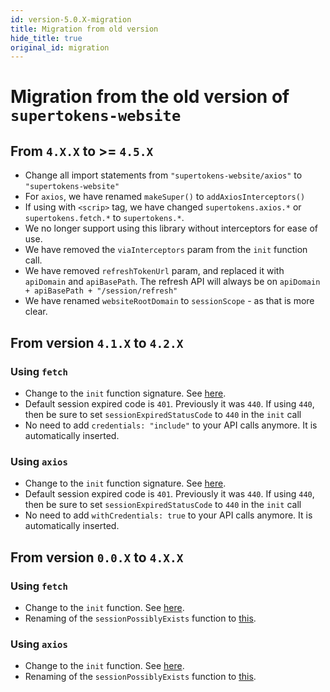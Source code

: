 ```yaml
---
id: version-5.0.X-migration
title: Migration from old version
hide_title: true
original_id: migration
---
```


# Migration from the old version of ```supertokens-website```

## From `4.X.X` to >= `4.5.X`
- Change all import statements from `"supertokens-website/axios"` to `"supertokens-website"`
- For `axios`, we have renamed `makeSuper()` to `addAxiosInterceptors()`
- If using with `<scrip>` tag, we have changed `supertokens.axios.*` or `supertokens.fetch.*` to `supertokens.*`.
- We no longer support using this library without interceptors for ease of use.
- We have removed the `viaInterceptors` param from the `init` function call.
- We have removed `refreshTokenUrl` param, and replaced it with `apiDomain` and `apiBasePath`. The refresh API will always be on `apiDomain + apiBasePath + "/session/refresh"`
- We have renamed `websiteRootDomain` to `sessionScope` - as that is more clear.

## From version `4.1.X` to `4.2.X`
### Using ```fetch```
- Change to the ```init``` function signature. See [here](./fetch/init).
- Default session expired code is `401`. Previously it was `440`. If using `440`, then be sure to set `sessionExpiredStatusCode` to `440` in the `init` call
- No need to add `credentials: "include"` to your API calls anymore. It is automatically inserted.

### Using ```axios```
- Change to the ```init``` function signature. See [here](./axios/init).
- Default session expired code is `401`. Previously it was `440`. If using `440`, then be sure to set `sessionExpiredStatusCode` to `440` in the `init` call
- No need to add `withCredentials: true` to your API calls anymore. It is automatically inserted.

## From version `0.0.X` to `4.X.X`
### Using ```fetch```
- Change to the ```init``` function. See [here](./fetch/init).
- Renaming of the ```sessionPossiblyExists``` function to [this](./fetch/checking-for-active-session).

### Using ```axios```
- Change to the ```init``` function. See [here](./axios/init).
- Renaming of the ```sessionPossiblyExists``` function to [this](./axios/checking-for-active-session).